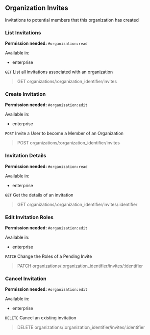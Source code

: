 ## Organization Invites

Invitations to potential members that this organization has created

### List Invitations

**Permission needed:** `#organization:read`

Available in:

* enterprise

`GET` List all invitations associated with an organization

> GET organizations/:organization_identifier/invites


### Create Invitation

**Permission needed:** `#organization:edit`

Available in:

* enterprise

`POST` Invite a User to become a Member of an Organization

> POST organizations/:organization_identifier/invites


### Invitation Details

**Permission needed:** `#organization:read`

Available in:

* enterprise

`GET` Get the details of an invitation

> GET organizations/:organization_identifier/invites/:identifier


### Edit Invitation Roles

**Permission needed:** `#organization:edit`

Available in:

* enterprise

`PATCH` Change the Roles of a Pending Invite

> PATCH organizations/:organization_identifier/invites/:identifier


### Cancel Invitation

**Permission needed:** `#organization:edit`

Available in:

* enterprise

`DELETE` Cancel an existing invitation

> DELETE organizations/:organization_identifier/invites/:identifier

